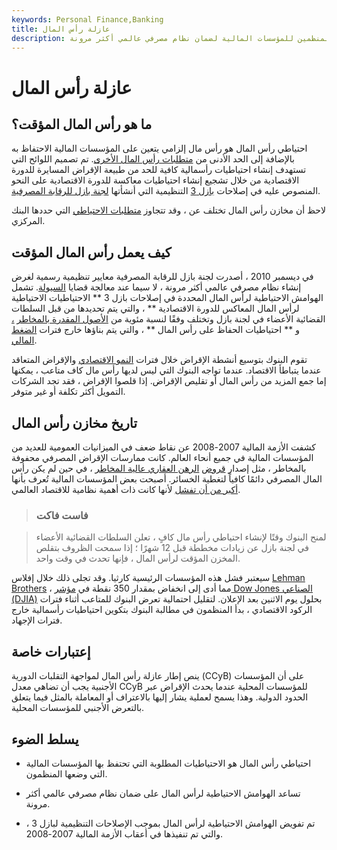 ```yaml
---
keywords: Personal Finance,Banking
title: عازلة رأس المال
description: يشير المخزن المؤقت لرأس المال إلى رأس المال الإضافي المطلوب من قبل المنظمين للمؤسسات المالية لضمان نظام مصرفي عالمي أكثر مرونة.
---
```


# عازلة رأس المال
## ما هو رأس المال المؤقت؟

احتياطي رأس المال هو رأس مال إلزامي يتعين على المؤسسات المالية الاحتفاظ به بالإضافة إلى الحد الأدنى من [متطلبات رأس المال الأخرى](/capitalrequirement). تم تصميم اللوائح التي تستهدف إنشاء احتياطيات رأسمالية كافية للحد من طبيعة الإقراض المسايرة للدورة الاقتصادية من خلال تشجيع إنشاء احتياطيات معاكسة للدورة الاقتصادية على النحو المنصوص عليه في إصلاحات [بازل 3](/basell-iii) التنظيمية التي أنشأتها [لجنة بازل للرقابة المصرفية](/baselcommittee).

لاحظ أن مخازن رأس المال تختلف عن ، وقد تتجاوز [متطلبات الاحتياطي](/requiredreserves) التي حددها البنك المركزي.

## كيف يعمل رأس المال المؤقت

في ديسمبر 2010 ، أصدرت لجنة بازل للرقابة المصرفية معايير تنظيمية رسمية لغرض إنشاء نظام مصرفي عالمي أكثر مرونة ، لا سيما عند معالجة قضايا [السيولة](/liquidity). تشمل الهوامش الاحتياطية لرأس المال المحددة في إصلاحات بازل 3 ** الاحتياطيات الاحتياطية لرأس المال المعاكس للدورة الاقتصادية ** ، والتي يتم تحديدها من قبل السلطات القضائية الأعضاء في لجنة بازل وتختلف وفقًا لنسبة مئوية من [الأصول المقدرة بالمخاطر](/riskweightedassets) [،](/riskweightedassets) و ** احتياطيات الحفاظ على رأس المال ** ، والتي يتم بناؤها خارج فترات [الضغط المالي](/financial_distress).

تقوم البنوك بتوسيع أنشطة الإقراض خلال فترات [النمو الاقتصادي](/economicgrowth) والإقراض المتعاقد عندما يتباطأ الاقتصاد. عندما تواجه البنوك التي ليس لديها رأس مال كاف متاعب ، يمكنها إما جمع المزيد من رأس المال أو تقليص الإقراض. إذا قلصوا الإقراض ، فقد تجد الشركات التمويل أكثر تكلفة أو غير متوفر.

## تاريخ مخازن رأس المال

كشفت الأزمة المالية 2007-2008 عن نقاط ضعف في الميزانيات العمومية للعديد من المؤسسات المالية في جميع أنحاء العالم. كانت ممارسات الإقراض المصرفي محفوفة بالمخاطر ، مثل إصدار [قروض](/subprime_mortgage) [الرهن العقاري عالية المخاطر](/subprime_mortgage) ، في حين لم يكن رأس المال المصرفي دائمًا كافياً لتغطية الخسائر. أصبحت بعض المؤسسات المالية تُعرف بأنها [أكبر من أن تفشل](/too-big-to-fail) لأنها كانت ذات أهمية نظامية للاقتصاد العالمي.

> ### فاست فاكت

> لمنح البنوك وقتًا لإنشاء احتياطي رأس مال كافٍ ، تعلن السلطات القضائية الأعضاء في لجنة بازل عن زيادات مخططة قبل 12 شهرًا ؛ إذا سمحت الظروف بتقلص المخزن المؤقت لرأس المال ، فإنها تحدث في وقت واحد.

>

سيعتبر فشل هذه المؤسسات الرئيسية كارثيا. وقد تجلى ذلك خلال إفلاس [Lehman Brothers](/lehman-brothers) ، مما أدى إلى انخفاض بمقدار 350 نقطة في [مؤشر Dow Jones الصناعي (DJIA)](/djia) بحلول يوم الاثنين بعد الإعلان. لتقليل احتمالية تعرض البنوك للمتاعب أثناء فترات الركود الاقتصادي ، بدأ المنظمون في مطالبة البنوك بتكوين احتياطيات رأسمالية خارج فترات الإجهاد.

## إعتبارات خاصة

ينص إطار عازلة رأس المال لمواجهة التقلبات الدورية (CCyB) على أن المؤسسات الأجنبية يجب أن تضاهي معدل CCyB للمؤسسات المحلية عندما يحدث الإقراض عبر الحدود الدولية. وهذا يسمح لعملية يشار إليها بالاعتراف أو المعاملة بالمثل فيما يتعلق بالتعرض الأجنبي للمؤسسات المحلية.

## يسلط الضوء

- احتياطي رأس المال هو الاحتياطيات المطلوبة التي تحتفظ بها المؤسسات المالية التي وضعها المنظمون.

- تساعد الهوامش الاحتياطية لرأس المال على ضمان نظام مصرفي عالمي أكثر مرونة.

- تم تفويض الهوامش الاحتياطية لرأس المال بموجب الإصلاحات التنظيمية لبازل 3 ، والتي تم تنفيذها في أعقاب الأزمة المالية 2007-2008.

